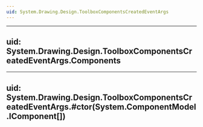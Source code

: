 ```yaml
---
uid: System.Drawing.Design.ToolboxComponentsCreatedEventArgs
---
```


---
uid: System.Drawing.Design.ToolboxComponentsCreatedEventArgs.Components
---

---
uid: System.Drawing.Design.ToolboxComponentsCreatedEventArgs.#ctor(System.ComponentModel.IComponent[])
---
